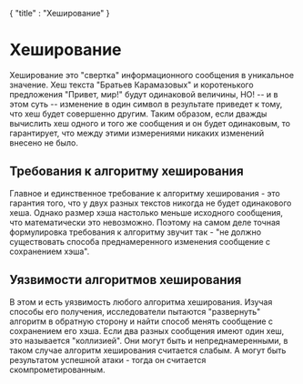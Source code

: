 { "title" : "Хеширование" }

# Хеширование

Хеширование это "свертка" информационного сообщения в уникальное значение. Хеш текста "Братьев Карамазовых" и коротенького предложения "Привет, мир!" будут одинаковой величины, НО! -- и в этом суть -- изменение в один символ в результате приведет к тому, что хеш будет совершенно другим. Таким образом, если дважды вычислить хеш одного и того же сообщения и он будет одинаковым, то гарантирует, что между этими измерениями никаких изменений внесено не было.

## Требования к алгоритму хеширования

Главное и единственное требование к алгоритму хеширования - это гарантия того, что у двух разных текстов никогда не будет одинакового хеша. Однако размер хэша настолько меньше исходного сообщения, что математически это невозможно. Поэтому на самом деле точная формулировка требования к алгоритму звучит так - "не должно существовать способа преднамеренного изменения сообщение с сохранением хэша".

## Уязвимости алгоритмов хеширования

В этом и есть уязвимость любого алгоритма хеширования. Изучая способы его получения, исследователи пытаются "развернуть" алгоритм в обратную сторону и найти способ менять сообщение с сохранением его хэша. Если два разных сообщения имеют один хеш, это называется "коллизией". Они могут быть и непреднамеренными, в таком случае алгоритм хеширования считается слабым. А могут быть результатом успешной атаки - тогда он считается скомпрометированным.

